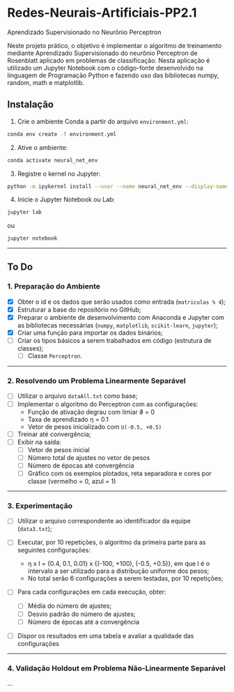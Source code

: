 # Redes-Neurais-Artificiais-PP2.1

Aprendizado Supervisionado no Neurônio Perceptron

Neste projeto prático, o objetivo é implementar o algoritmo de treinamento mediante Aprendizado Supervisionado
do neurônio Perceptron de Rosenblatt aplicado em problemas de classificação. Nesta aplicação é utilizado um Jupyter
Notebook com o código-fonte desenvolvido na linguagem de Programação Python e fazendo
uso das bibliotecas numpy, random, math e matplotlib.

## Instalação

1. Crie o ambiente Conda a partir do arquivo `environment.yml`:
```bash
conda env create -f environment.yml
```

2. Ative o ambiente:
```bash
conda activate neural_net_env
```

3. Registre o kernel no Jupyter:
```bash
python -m ipykernel install --user --name neural_net_env --display-name "Redes Neurais"
```

4. Inicie o Jupyter Notebook ou Lab:
```bash
jupyter lab
```
ou
```bash
jupyter notebook
```

---

## To Do

### 1. Preparação do Ambiente
- [x] Obter o id e os dados que serão usados como entrada (`matriculas % 4`);
- [x] Estruturar a base do repositório no GitHub;
- [x] Preparar o ambiente de desenvolvimento com Anaconda e Jupyter com as bibliotecas necessárias (`numpy`, `matplotlib`, `scikit-learn`, `jupyter`);
- [x] Criar uma função para importar os dados binários;
- [ ] Criar os tipos básicos a serem trabalhados em código (estrutura de classes);
  - [ ] Classe `Perceptron`.

---

### 2. Resolvendo um Problema Linearmente Separável
- [ ] Utilizar o arquivo `dataAll.txt` como base;
- [ ] Implementar o algoritmo do Perceptron com as configurações:
  - Função de ativação degrau com limiar ϑ = 0
  - Taxa de aprendizado η = 0.1
  - Vetor de pesos inicializado com `U(-0.5, +0.5)`
- [ ] Treinar até convergência;
- [ ] Exibir na saída:
  - [ ] Vetor de pesos inicial
  - [ ] Número total de ajustes no vetor de pesos
  - [ ] Número de épocas até convergência
  - [ ] Gráfico com os exemplos plotados, reta separadora e cores por classe (vermelho = 0, azul = 1)

---

### 3. Experimentação
- [ ] Utilizar o arquivo correspondente ao identificador da equipe (`data3.txt`);
- [ ] Executar, por 10 repetições, o algoritmo da primeira parte para as seguintes configurações:
  - η x I = {0.4, 0.1, 0.01} x {(-100, +100), (-0.5, +0.5)}, em que I é o intervalo a ser utilizado para a distribução uniforme dos pesos;
  - No total serão 6 configurações a serem testadas, por 10 repetições;
- [ ] Para cada configurações em cada execução, obter:
  - [ ] Média do número de ajustes;
  - [ ] Desvio padrão do número de ajustes;
  - [ ] Número de épocas até a convergência
- [ ] Dispor os resultados em uma tabela e avaliar a qualidade das configurações
  

---

### 4. Validação Holdout em Problema Não-Linearmente Separável
...
